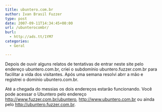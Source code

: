 ```yaml
---
title: ubuntero.com.br
author: Ivan Brasil Fuzzer
type: post
date: 2007-09-11T14:34:45+00:00
url: /ubunterocombr/
burl:
  - http://ads.tt/1YM7
categories:
  - Geral

---
```

Depois de ouvir alguns relatos de tentativas de entrar neste site pelo endereço ubuntero.com.br, criei o subdomínio ubuntero.fuzzer.com.br para facilitar a vida dos visitantes. Após uma semana resolvi abrr a mão e registrei o domínio ubuntero.com.br.

Até a chegada do messias os dois endereços estarão funcionando. Você pode acessar o Ubuntero pelo endereço <http://www.fuzzer.com.br/ubuntero>, <http://www.ubuntero.com.br> ou ainda pelo <http://ubuntero.fuzzer.com.br>.